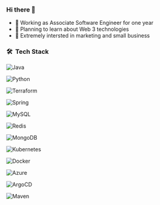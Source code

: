 ### Hi there 👋 

- 🌱 Working as Associate Software Engineer for one year
- :speedboat: Planning to learn about Web 3 technologies
- :cactus: Extremely intersted in marketing and small business

### 🛠 &nbsp;Tech Stack

![Java](https://www.vectorlogo.zone/logos/java/java-ar21.svg)

![Python](https://www.vectorlogo.zone/logos/python/python-ar21.svg)

![Terraform](https://www.vectorlogo.zone/logos/terraformio/terraformio-ar21.svg)

![Spring](https://www.vectorlogo.zone/logos/springio/springio-ar21.svg)

![MySQL](https://www.vectorlogo.zone/logos/mysql/mysql-ar21.svg)

![Redis](https://www.vectorlogo.zone/logos/redis/redis-ar21.svg)

![MongoDB](https://www.vectorlogo.zone/logos/mongodb/mongodb-ar21.svg)

![Kubernetes](https://www.vectorlogo.zone/logos/kubernetes/kubernetes-ar21.svg)

![Docker](https://www.vectorlogo.zone/logos/docker/docker-ar21.svg)

![Azure](https://www.vectorlogo.zone/logos/microsoft_azure/microsoft_azure-ar21.svg)

![ArgoCD](https://www.vectorlogo.zone/logos/argoprojio/argoprojio-ar21.svg)

![Maven](https://user-images.githubusercontent.com/25181517/117207242-07d5a700-adf4-11eb-975e-be04e62b984b.png)

